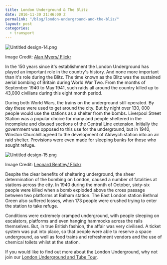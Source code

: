 ```yaml
---
title: London Underground & The Blitz
date: 2016-11-30 21:46:00 Z
permalink: "/blog/london-underground-and-the-bliz/"
layout: post
categories:
  - transport
---
```


![Untitled design-14.png](/uploads/Untitled%20design-14.png)

Image Credit: [Alan Myers/ Flickr](https://www.flickr.com/photos/myeral/2702721953/in/photolist-57Qa5n-2frL6t-duDv3P-9A2Ycb-gXnfgZ-abHMKY-bijaCM-nFsmg2-axQk81-nYQeUF-abT66y-7UqGkG-iZfqju-s7GemK-gXnfdn-ayzXgK-atwxPP-2xTsv-8aQBo4-gUnu-oHHpH5-9zZ2rg-iWA6FY-oYaPj5-kLynaa-abzZ8W-s3qbLR-pw2osv-8aQBng-b7LsqP-drDJHZ-9RCQhw-q25d4s-ok8nGc-huMZK-abqsEA-qFDBcv-pB5qmX-eCXeM2-nLv7k6-BtcWbK-8xzgLL-qFBYcn-jsxPjx-8XkhBk-huN3P-8EoYq6-6LHjZn-dQMi9N-eD4r5o/)

In the 150 years since it's establishment the London Underground has played an important role in the country's history. And none more important than it's role during the Blitz. The time known as the Blitz was the sustained aerial bombing of Britain during World War Two. From the months of September 1940 to May 1941, such raids all around the country killed up to 43,000 civilians during this eight month period.

During both World Wars, the trains on the underground still operated. By day these were used to get around the city. But by night over 130, 000 people would use the stations as a shelter from the bombs. Liverpool Street Station was a popular choice for many and people sheltered in the incomplete and disused sections of the Central Line extension. Initially the government was opposed to this use for the underground, but in 1940, Winston Churchill agreed to the development of Aldwych station into an air raid shelter. Provisions were even made for sleeping bunks for those who sought refuge.

![Untitled design-15.png](/uploads/Untitled%20design-15.png)

Image Credit: [Leonard Bentley/ Flickr](https://www.flickr.com/photos/31363949@N02/14229976535/in/photolist-nFsmg2-axQk81-nYQeUF-abT66y-7UqGkG-iZfqju-s7GemK-gXnfdn-ayzXgK-atwxPP-2xTsv-8aQBo4-gUnu-oHHpH5-9zZ2rg-iWA6FY-oYaPj5-kLynaa-abzZ8W-s3qbLR-pw2osv-8aQBng-b7LsqP-drDJHZ-9RCQhw-q25d4s-ok8nGc-huMZK-abqsEA-qFDBcv-pB5qmX-eCXeM2-nLv7k6-BtcWbK-8xzgLL-qFBYcn-jsxPjx-8XkhBk-huN3P-8EoYq6-6LHjZn-dQMi9N-eD4r5o-6LHiMM-8Es8XC-6LHisM-9zYZvc-qVMg6C-9zYYHg-fM2GF)

Despite the clear benefits of sheltering underground, the sheer determination of the bombing on London, caused a number of fatalities at stations across the city. In 1940 during the month of October, sixty-six people were killed when a bomb exploded above the cross passage between two platforms at Balham station. The East London station Bethnal Green also suffered losses, when 173 people were crushed trying to enter the station to take refuge.

Conditions were extremely cramped underground, with people sleeping on escalators, platforms and even hanging hammocks across the rails themselves. But, in true British fashion, the affair was very civilised.  A ticket system was put into place, so that people were able to reserve a space underground, as well as food trains and refreshment vendors and the use of chemical toilets whilst at the station.

If you would like to find out more about the London Underground, why not join our [London Underground and Tube Tour](https://www.insiderlondon.com/london/educational-tours/london-underground-and-tube-tour/).
